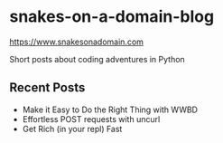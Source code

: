 # snakes-on-a-domain-blog

<https://www.snakesonadomain.com>

Short posts about coding adventures in Python

## Recent Posts

- Make it Easy to Do the Right Thing with WWBD
- Effortless POST requests with uncurl
- Get Rich (in your repl) Fast
